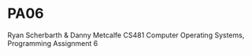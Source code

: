 # PA06

Ryan Scherbarth & Danny Metcalfe
CS481 Computer Operating Systems, Programming Assignment 6
